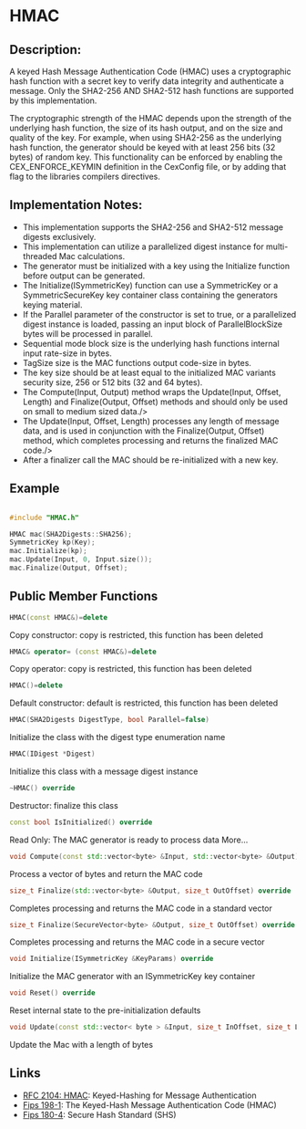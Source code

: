 # HMAC

## Description:
A keyed Hash Message Authentication Code (HMAC) uses a cryptographic hash function with a secret key to verify data integrity and authenticate a message. 
Only the SHA2-256 AND SHA2-512 hash functions are supported by this implementation. 

The cryptographic strength of the HMAC depends upon the strength of the underlying hash function, the size of its hash output, and on the size and quality of the key. 
For example, when using SHA2-256 as the underlying hash function, the generator should be keyed with at least 256 bits (32 bytes) of random key. 
This functionality can be enforced by enabling the CEX_ENFORCE_KEYMIN definition in the CexConfig file, or by adding that flag to the libraries compilers directives.

## Implementation Notes: 
* This implementation supports the SHA2-256 and SHA2-512 message digests exclusively. 
* This implementation can utilize a parallelized digest instance for multi-threaded Mac calculations. 
* The generator must be initialized with a key using the Initialize function before output can be generated. 
* The Initialize(ISymmetricKey) function can use a SymmetricKey or a SymmetricSecureKey key container class containing the generators keying material. 
* If the Parallel parameter of the constructor is set to true, or a parallelized digest instance is loaded, passing an input block of ParallelBlockSize bytes will be processed in parallel. 
* Sequential mode block size is the underlying hash functions internal input rate-size in bytes. 
* TagSize size is the MAC functions output code-size in bytes. 
* The key size should be at least equal to the initialized MAC variants security size, 256 or 512 bits (32 and 64 bytes). 
* The Compute(Input, Output) method wraps the Update(Input, Offset, Length) and Finalize(Output, Offset) methods and should only be used on small to medium sized data./> 
* The Update(Input, Offset, Length) processes any length of message data, and is used in conjunction with the Finalize(Output, Offset) method, which completes processing and returns the finalized MAC code./> 
* After a finalizer call the MAC should be re-initialized with a new key. 

## Example
```cpp

#include "HMAC.h"

HMAC mac(SHA2Digests::SHA256);
SymmetricKey kp(Key);
mac.Initialize(kp);
mac.Update(Input, 0, Input.size());
mac.Finalize(Output, Offset);
```
       
## Public Member Functions

```cpp 
HMAC(const HMAC&)=delete 
```
Copy constructor: copy is restricted, this function has been deleted

```cpp 
HMAC& operator= (const HMAC&)=delete
```
Copy operator: copy is restricted, this function has been deleted
 
```cpp 
HMAC()=delete
```
Default constructor: default is restricted, this function has been deleted
 
```cpp 
HMAC(SHA2Digests DigestType, bool Parallel=false)
```
Initialize the class with the digest type enumeration name
 
```cpp 
HMAC(IDigest *Digest)
```
Initialize this class with a message digest instance
 
```cpp
~HMAC() override
```
Destructor: finalize this class

```cpp
const bool IsInitialized() override
```
Read Only: The MAC generator is ready to process data More...

```cpp
void Compute(const std::vector<byte> &Input, std::vector<byte> &Output) override
```
Process a vector of bytes and return the MAC code

```cpp
size_t Finalize(std::vector<byte> &Output, size_t OutOffset) override
```
Completes processing and returns the MAC code in a standard vector

```cpp
size_t Finalize(SecureVector<byte> &Output, size_t OutOffset) override
```
Completes processing and returns the MAC code in a secure vector

```cpp
void Initialize(ISymmetricKey &KeyParams) override
```
Initialize the MAC generator with an ISymmetricKey key container

```cpp
void Reset() override
```
Reset internal state to the pre-initialization defaults

```cpp
void Update(const std::vector< byte > &Input, size_t InOffset, size_t Length) override
```
Update the Mac with a length of bytes

## Links

* [RFC 2104: HMAC](http://tools.ietf.org/html/rfc2104): Keyed-Hashing for Message Authentication
* [Fips 198-1](http://csrc.nist.gov/publications/fips/fips198-1/FIPS-198-1_final.pdf): The Keyed-Hash Message Authentication Code (HMAC)
* [Fips 180-4](http://csrc.nist.gov/publications/fips/fips180-4/fips-180-4.pdf): Secure Hash Standard (SHS)
